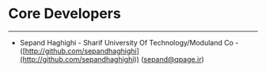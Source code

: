 # Core Developers #

----------
- Sepand Haghighi - Sharif University Of Technology/Moduland Co - ([http://github.com/sepandhaghighi](http://github.com/sepandhaghighi)) ([sepand@qpage.ir](mailto:sepand@qpage.ir))